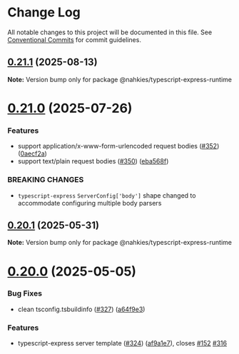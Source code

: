 # Change Log

All notable changes to this project will be documented in this file.
See [Conventional Commits](https://conventionalcommits.org) for commit guidelines.

## [0.21.1](https://github.com/mnahkies/openapi-code-generator/compare/v0.21.0...v0.21.1) (2025-08-13)

**Note:** Version bump only for package @nahkies/typescript-express-runtime

# [0.21.0](https://github.com/mnahkies/openapi-code-generator/compare/v0.20.1...v0.21.0) (2025-07-26)

### Features

- support application/x-www-form-urlencoded request bodies ([#352](https://github.com/mnahkies/openapi-code-generator/issues/352)) ([0aecf2a](https://github.com/mnahkies/openapi-code-generator/commit/0aecf2adc436c5e342cc9cc47ee47aa84dd9314b))
- support text/plain request bodies ([#350](https://github.com/mnahkies/openapi-code-generator/issues/350)) ([eba568f](https://github.com/mnahkies/openapi-code-generator/commit/eba568fbb694de40c374a06f7feefa15f6d6e7a9))

### BREAKING CHANGES

- `typescript-express` `ServerConfig['body']` shape
  changed to accommodate configuring multiple body parsers

## [0.20.1](https://github.com/mnahkies/openapi-code-generator/compare/v0.20.0...v0.20.1) (2025-05-31)

**Note:** Version bump only for package @nahkies/typescript-express-runtime

# [0.20.0](https://github.com/mnahkies/openapi-code-generator/compare/v0.19.2...v0.20.0) (2025-05-05)

### Bug Fixes

- clean tsconfig.tsbuildinfo ([#327](https://github.com/mnahkies/openapi-code-generator/issues/327)) ([a64f9e3](https://github.com/mnahkies/openapi-code-generator/commit/a64f9e3a31a9e981a13594c9aecb27109aca9a3c))

### Features

- typescript-express server template ([#324](https://github.com/mnahkies/openapi-code-generator/issues/324)) ([af9a1e7](https://github.com/mnahkies/openapi-code-generator/commit/af9a1e729782eceff05dee008f5a8719bc835e5c)), closes [#152](https://github.com/mnahkies/openapi-code-generator/issues/152) [#316](https://github.com/mnahkies/openapi-code-generator/issues/316)
